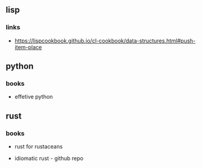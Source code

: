 

## lisp

### links

- https://lispcookbook.github.io/cl-cookbook/data-structures.html#push-item-place


## python

### books

   -  effetive python



## rust

### books

 - rust for rustaceans

 - idiomatic rust - github repo